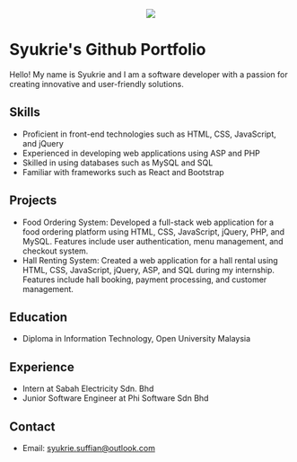 <p align="center">
    <a href="https://github.com/xSyukrie" target="_blank">
        <img src="https://streak-stats.demolab.com?user=xSyukrie&theme=blueberry&hide_border=true&border_radius=10&date_format=M%20j%5B%2C%20Y%5D&dates=237FCB"/>
    </a>
</p>



# Syukrie's Github Portfolio

Hello! My name is Syukrie and I am a software developer with a passion for creating innovative and user-friendly solutions.

## Skills

- Proficient in front-end technologies such as HTML, CSS, JavaScript, and jQuery
- Experienced in developing web applications using ASP and PHP
- Skilled in using databases such as MySQL and SQL
- Familiar with frameworks such as React and Bootstrap

## Projects

- Food Ordering System: Developed a full-stack web application for a food ordering platform using HTML, CSS, JavaScript, jQuery, PHP, and MySQL. Features include user authentication, menu management, and checkout system.
- Hall Renting System: Created a web application for a hall rental using HTML, CSS, JavaScript, jQuery, ASP, and SQL during my internship. Features include hall booking, payment processing, and customer management.

## Education

- Diploma in Information Technology, Open University Malaysia

## Experience

- Intern at Sabah Electricity Sdn. Bhd
- Junior Software Engineer at Phi Software Sdn Bhd

## Contact

- Email: syukrie.suffian@outlook.com
